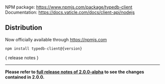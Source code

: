 NPM package: https://www.npmjs.com/package/typedb-client
Documentation: https://docs.vaticle.com/docs/client-api/nodejs

## Distribution

Now officially available through https://npmjs.com

```
npm install typedb-client@{version}
```

{ release notes }

---

**Please refer to [full release notes of 2.0.0-alpha](https://github.com/vaticle/typedb-client-nodejs/releases/tag/2.0.0-alpha) to see the changes contained in 2.0.0.**
